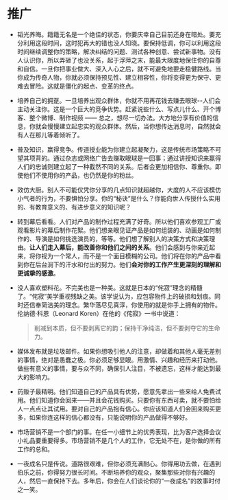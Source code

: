 # 推广


- 韬光养晦。籍籍无名是一个绝佳的状态，你要庆幸自己目前还身在暗处。要充分利用这段时间，这时犯再大的错也没人知晓。要保持低调，你可以利用这段时间继续调整你的策略，解决纠结的问题、测试各种创意、尝试新事物。没有人认识你，所以弄砸了也没关系，起于浮萍之末，能最大限度地保住你的自尊和自信。一旦你把事业做大、深入人心之后，就不可避免地要走稳健路线。当你成为传奇人物，你就必须保持预见性、建立相容性，你将变得更为保守、更难去冒险。这就是僵化的起点、变革的终点。


- 培养自己的拥趸。一旦培养出观众群体，你就不用再花钱去赚去眼球--人们会主动关注你。这是一个巨大的竞争优势。赶紧说些什么、写点儿什么、开个博客、整个微博、制作视频 —— 总之，想尽一切办法。大方地分享有价值的信息，你就会慢慢建立起忠实的观众群体。然后，当你想传达消息时，自然就会有人在那儿等着倾听了。

- 普及知识，赢得竞争。传道授业能为你建立起凝聚力，这是传统市场策略不可望其项背的。通过杂志或网络广告去赚取眼球是一回事；通过讲授知识来赢得人们的忠诚则建立起了一种截然不同的关系。后者会更加相信你、尊重你。即使他们不使用你的产品，也仍然是你的粉丝。

- 效仿大厨。别人不可能仅凭你分享的几点知识就超越你，大度的人不应该模仿小气者的行为，不要惧怕分享。你的“秘诀”是什么？你能向世人传授什么实用的、有教育意义的、有进步意义的知识呢？

- 转到幕后看看。人们对产品的制作过程充满了好奇。所以他们喜欢参观工厂或观看影片的幕后制作花絮。他们想亲眼见证产品是如何组装的、动画是如何制作的、导演是如何挑选演员的，等等。他们想了解别人的决策方式和决策理由。**让人们走入幕后，能改善你和他们之间的关系**。他们会感到与你亲近起来，将你视为一个常人，而不是一个面目模糊的公司。他们将在你的产品中看到你在后台淌下的汗水和付出的努力。他们**会对你的工作产生更深刻的理解和更诚挚的感激**。

- 没人喜欢塑料花。不完美也是一种美。这就是日本的“侘寂”理念的精髓了。“侘寂”美学重视残缺之美。该学说认为，应包容物件上的破损和划痕。同时还信奉简洁美的理念。繁华落尽见真淳，你使用的就是你手上拥有的物件。伦纳德·科恩（Leonard Koren）在他的《侘寂》一书中说道：

    > 削减到本质，但不要剥离它的韵；保持干净纯洁，但不要剥夺它的生命力。

- 媒体发布就是垃圾邮件。如果你想吸引他人的注意，却做着和其他人毫无差别的事情，绝对是愚蠢之极。你必须足够显眼。用激情、兴趣和经历来打动他。做些有意义的事情，要与众不同，确保引人注目，不被遗忘，这样才能达到最大的影响力。

- 药贩子最精明。他们知道自己的产品具有优势，愿意先拿出一些来给人免费试用。他们知道你会回来——并且会花钱购买。只要你有东西可卖，就不要怕给人一点点让其试用。要对自己的产品抱有信心。你应该知道人们会回来购买更多，如果你连这样的信心都没有，只能说明你的产品做得不够好。

- 市场营销不是一个部门的事。在任一小细节上的优秀表现，比为客户选择会议小礼品要重要得多。市场营销不是几个人的工作，它无处不在，是你做的所有工作的总和。

- 一夜成名只是传说。道路很艰难，但你必须充满耐心。你得用功去做，在遇到伯乐之前，你得努力很长时间。不断培养你的观众，聚集那些对你有兴趣的人，然后一直保持下去。多年后，你会在人们谈论你的“一夜成名”的故事时付之一笑。